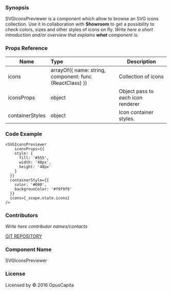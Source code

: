 ### Synopsis

SVGIconsPreviewer is a component which allow to browse an SVG icons collection.
Use it in collaboration with **Showroom** to get a possibility to check colors, sizes and other styles of icons on fly.
*Write here a short introduction and/or overview that explains **what** component is.*

### Props Reference

| Name                          | Type                  | Description                                                |
| ------------------------------|:----------------------| -----------------------------------------------------------|
| icons | arrayOf({ name: string, component: func (ReactClass) }) | Collection of icons |
| iconsProps | object | Object pass to each icon renderer |
| containerStyles | object | Icon container styles. |

### Code Example

```
<SVGIconsPreviewer
	iconsProps={{
  	style: {
      fill: '#555',
      width: '48px',
      height: '48px'
    }
  }}
  containerStyle={{
    color: '#000',
    backgrounColor: '#f9f9f9'
  }}
  icons={_scope.state.icons}
/>
```

### Contributors
*Write here contributor names/contacts*

[GIT REPOSITORY](http://buildserver.jcatalog.com/gitweb/?p=js-react-application-generator.git)

### Component Name

SVGIconsPreviewer

### License

Licensed by © 2016 OpusCapita

